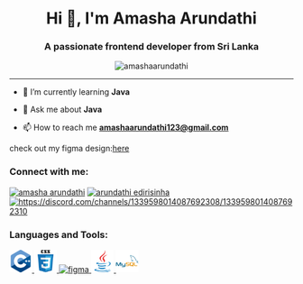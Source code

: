 <h1 align="center">Hi 👋, I'm Amasha Arundathi</h1>
<h3 align="center">A passionate frontend developer from Sri Lanka</h3>

<p align="center"> <img src="https://komarev.com/ghpvc/?username=amashaarundathi&label=Profile%20views&color=0e75b6&style=flat" alt="amashaarundathi" /> </p>

---
- 🌱 I’m currently learning **Java**

- 💬 Ask me about **Java**

- 📫 How to reach me **amashaarundathi123@gmail.com**

check out my figma design:[here](https://www.figma.com/@Amashaarundathi)

<h3 align="left">Connect with me:</h3>
<p align="left">
<a href="https://linkedin.com/in/amasha arundathi" target="blank"><img align="center" src="https://raw.githubusercontent.com/rahuldkjain/github-profile-readme-generator/master/src/images/icons/Social/linked-in-alt.svg" alt="amasha arundathi" height="30" width="40" /></a>
<a href="https://fb.com/arundathi edirisinha" target="blank"><img align="center" src="https://raw.githubusercontent.com/rahuldkjain/github-profile-readme-generator/master/src/images/icons/Social/facebook.svg" alt="arundathi edirisinha" height="30" width="40" /></a>
<a href="https://discord.gg/https://discord.com/channels/1339598014087692308/1339598014087692310" target="blank"><img align="center" src="https://raw.githubusercontent.com/rahuldkjain/github-profile-readme-generator/master/src/images/icons/Social/discord.svg" alt="https://discord.com/channels/1339598014087692308/1339598014087692310" height="30" width="40" /></a>
</p>

<h3 align="left">Languages and Tools:</h3>
<p align="left"> <a href="https://www.w3schools.com/cpp/" target="_blank" rel="noreferrer"> <img src="https://raw.githubusercontent.com/devicons/devicon/master/icons/cplusplus/cplusplus-original.svg" alt="cplusplus" width="40" height="40"/> </a> <a href="https://www.w3schools.com/css/" target="_blank" rel="noreferrer"> <img src="https://raw.githubusercontent.com/devicons/devicon/master/icons/css3/css3-original-wordmark.svg" alt="css3" width="40" height="40"/> </a> <a href="https://www.figma.com/" target="_blank" rel="noreferrer"> <img src="https://www.vectorlogo.zone/logos/figma/figma-icon.svg" alt="figma" width="40" height="40"/> </a> <a href="https://www.java.com" target="_blank" rel="noreferrer"> <img src="https://raw.githubusercontent.com/devicons/devicon/master/icons/java/java-original.svg" alt="java" width="40" height="40"/> </a> <a href="https://www.mysql.com/" target="_blank" rel="noreferrer"> <img src="https://raw.githubusercontent.com/devicons/devicon/master/icons/mysql/mysql-original-wordmark.svg" alt="mysql" width="40" height="40"/> </a> </p>
